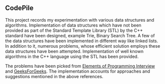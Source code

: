 ## CodePile

This project records my experimentation with various data structures and algorithms. Implementation of data structures which have not been provided as part of the Standard Template Library (STL) by the C++ standard have been designed, example Trie, Binary Search Tree. A few of the data structures have been implemented in different way like linked lists. In addition to it, numerous problems, whose efficient solution employs these data structures have been attempted. Implementation of well known algorithms in the C++ language using the STL has been provided.

The problems have been picked from [Elements of Programming Interview][1] and [GeeksForGeeks][2]. The implementation accounts for approaches and suggestions mentioned in the above references.

[1]:http://www.amazon.in/Elements-Programming-Interviews-Insiders-Guide/dp/1479274836
[2]:http://www.geeksforgeeks.org/
